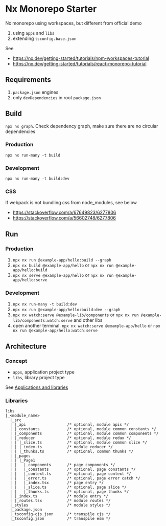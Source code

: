 # Nx Monorepo Starter

Nx monorepo using workspaces, but different from official demo

1. using `apps` and `libs`
2. extending `tsconfig.base.json`

See

- https://nx.dev/getting-started/tutorials/npm-workspaces-tutorial
- https://nx.dev/getting-started/tutorials/react-monorepo-tutorial

## Requirements

1. `package.json` engines
2. only `devDependencies` in root `package.json`

## Build

`npx nx graph`. Check dependency graph, make sure there are no circular dependencies

### Production

`npx nx run-many -t build`

### Development

`npx nx run-many -t build:dev`

### CSS

If webpack is not bundling css from node_modules, see below

- https://stackoverflow.com/a/67649823/6277806
- https://stackoverflow.com/a/56602748/6277806

## Run

### Production

1. `npx nx run @example-app/hello:build --graph`
2. `npx nx build @example-app/hello` or `npx nx run @example-app/hello:build`
3. `npx nx serve @example-app/hello` or `npx nx run @example-app/hello:serve`

### Development

1. `npx nx run-many -t build:dev`
2. `npx nx run @example-app/hello:build:dev --graph`
3. `npx nx watch:serve @example-lib/components` or `npx nx run @example-lib/components:watch:serve` and other libs
4. open another terminal. `npx nx watch:serve @example-app/hello` or `npx nx run @example-app/hello:watch:serve`

## Architecture

### Concept

- `apps`, application project type
- `libs`, library project type

See [Applications and libraries](https://nx.dev/more-concepts/applications-and-libraries)

### Libraries

```
libs
|_<module_name>
  |_src
  | |_api                  /* optional, module apis */
  | |_constants            /* optional, module common constants */
  | |_components           /* optional, module common components */
  | |_reducer              /* optional, module redux */
  | | |_slice.ts           /* optional, module common slice */
  | | |_index.ts           /* module reducer */
  | | |_thunks.ts          /* optional, common thunks */
  | |_pages
  | | |_Page1
  | |   |_components       /* page components */
  | |   |_constants        /* optional, page constants */
  | |   |_context.ts       /* optional, page context */
  | |   |_error.ts         /* optional, page error catch */
  | |   |_index.tsx        /* page entry */
  | |   |_slice.ts         /* optional, page slice */
  | |   |_thunks.ts        /* optional, page thunks */
  | |_index.ts             /* module entry */
  | |_routes.tsx           /* module routes */
  |_styles                 /* module styles */
  |_package.json
  |_tsconfig-cjs.json      /* transpile cjs */
  |_tsconfig.json          /* transpile esm */
```
